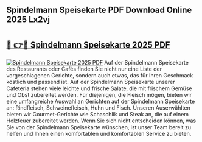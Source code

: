 ## Spindelmann Speisekarte PDF Download Online 2025 Lx2vj

# <h2><a href="http://gc971ks.nevu.top/?p=Spindelmann+Speisekarte">🔗 👉🔴 Spindelmann Speisekarte 2025 PDF</a></h2>

[![Spindelmann Speisekarte 2025 PDF](https://i.imgur.com/dBaPXMq.png)](http://gc971ks.nevu.top/?p=Spindelmann+Speisekarte)
Auf der Spindelmann Speisekarte des Restaurants oder Cafés finden Sie nicht nur eine Liste der vorgeschlagenen Gerichte, sondern auch etwas, das für Ihren Geschmack köstlich und passend ist. Auf der Spindelmann Speisekarte unserer Cafeteria stehen viele leichte und frische Salate, die mit frischem Gemüse und Obst zubereitet werden. Für diejenigen, die Fleisch mögen, bieten wir eine umfangreiche Auswahl an Gerichten auf der Spindelmann Speisekarte an: Rindfleisch, Schweinefleisch, Huhn und Fisch. Unseren Auserwählten bieten wir Gourmet-Gerichte wie Schaschlik und Steak an, die auf einem Holzfeuer zubereitet werden. Wenn Sie sich nicht entscheiden können, was Sie von der Spindelmann Speisekarte wünschen, ist unser Team bereit zu helfen und Ihnen einen komfortablen und komfortablen Service zu bieten.
